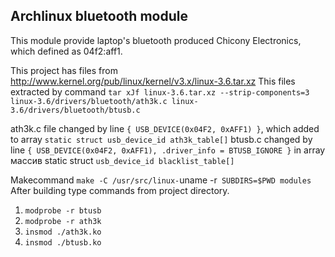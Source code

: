 Archlinux bluetooth module
--------------------------

This module provide laptop's bluetooth produced Chicony Electronics,
which defined as 04f2:aff1.

This project has files from http://www.kernel.org/pub/linux/kernel/v3.x/linux-3.6.tar.xz
This files extracted by command `tar xJf linux-3.6.tar.xz --strip-components=3 linux-3.6/drivers/bluetooth/ath3k.c linux-3.6/drivers/bluetooth/btusb.c`

ath3k.c file changed by line `{ USB_DEVICE(0x04F2, 0xAFF1) }`, which added to array `static struct usb_device_id ath3k_table[]`
btusb.c changed by line `{ USB_DEVICE(0x04F2, 0xAFF1), .driver_info = BTUSB_IGNORE }` in array массив static struct `usb_device_id blacklist_table[]`

Makecommand `make -C /usr/src/linux-`uname -r` SUBDIRS=$PWD modules`
After building type commands from project directory.
1. `modprobe -r btusb`
2. `modprobe -r ath3k`
3. `insmod ./ath3k.ko`
4. `insmod ./btusb.ko`
